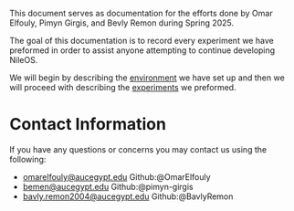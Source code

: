 <!-- TODO: Introduction -->
This document serves as documentation for the efforts done by Omar Elfouly, Pimyn Girgis, and Bevly Remon during Spring 2025.

The goal of this documentation is to record every experiment we have preformed in order to assist anyone attempting to continue developing NileOS.

We will begin by describing the [environment](nix.md) we have set up and then we will proceed with describing the [experiments](runningNileOS.md) we preformed.

# Contact Information
If you have any questions or concerns you may contact us using the following:
- [omarelfouly@aucegypt.edu](mailto:omarelfouly@aucegypt.edu) Github:@OmarElfouly
- [bemen@aucegypt.edu](mailto:bemen@aucegypt.edu) Github:@pimyn-girgis
- [bavly.remon2004@aucegypt.edu](mailto:bavly.remon2004@aucegypt.edu) Github:@BavlyRemon
